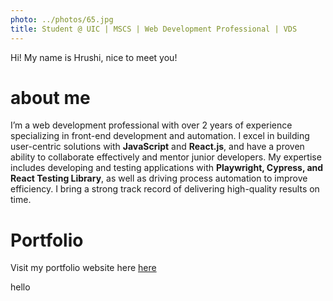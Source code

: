```yaml
---
photo: ../photos/65.jpg
title: Student @ UIC | MSCS | Web Development Professional | VDS
---
```


Hi! My name is Hrushi, nice to meet you!

# about me
I’m a web development professional with over 2 years of experience specializing in front-end development and automation. I excel in building user-centric solutions with **JavaScript** and **React.js**, and have a proven ability to collaborate effectively and mentor junior developers. My expertise includes developing and testing applications with **Playwright, Cypress, and React Testing Library**, as well as driving process automation to improve efficiency. I bring a strong track record of delivering high-quality results on time.

# Portfolio
Visit my portfolio website here [here](https://hrushikeshjoshi.netlify.app/)

hello